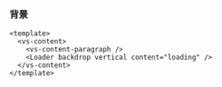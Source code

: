 ### 背景

<!--start-code-->

```vue
<template>
  <vs-content>
    <vs-content-paragraph />
    <Loader backdrop vertical content="loading" />
  </vs-content>
</template>
```

<!--end-code-->
